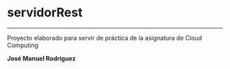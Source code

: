 # servidorRest
___
Proyecto elaborado para servir de práctica de la asignatura de Cloud Computing

**José Manuel Rodríguez**
